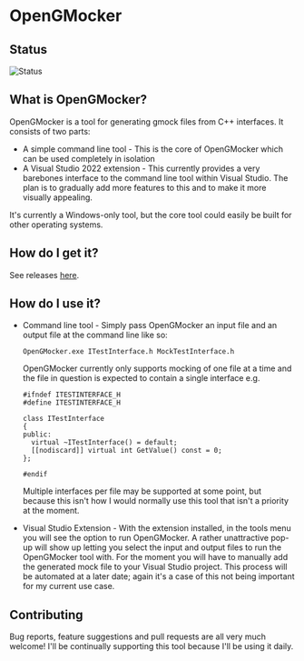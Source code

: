 # OpenGMocker
## Status
![Status](https://github.com/Ben2917/OpenGMocker/actions/workflows/buildandtest.yml/badge.svg)

## What is OpenGMocker?
OpenGMocker is a tool for generating gmock files from C++ interfaces. It consists of two parts:
* A simple command line tool - This is the core of OpenGMocker which can be used completely in isolation
* A Visual Studio 2022 extension - This currently provides a very barebones interface to the command line tool within Visual Studio. The plan is to gradually add more features to this and to make it more visually appealing.
  
It's currently a Windows-only tool, but the core tool could easily be built for other operating systems.

## How do I get it?
See releases [here](https://github.com/Ben2917/OpenGMocker/releases).

## How do I use it?
* Command line tool - Simply pass OpenGMocker an input file and an output file at the command line like so:
  
  `OpenGMocker.exe ITestInterface.h MockTestInterface.h`
  
  OpenGMocker currently only supports mocking of one file at a time and the file in question is expected to contain a single interface e.g.
  ```
  #ifndef ITESTINTERFACE_H
  #define ITESTINTERFACE_H
  
  class ITestInterface
  {
  public:
    virtual ~ITestInterface() = default;
    [[nodiscard]] virtual int GetValue() const = 0;
  };
  
  #endif
  ```
  Multiple interfaces per file may be supported at some point, but because this isn't how I would normally use this tool that isn't a priority at the moment.
* Visual Studio Extension - With the extension installed, in the tools menu you will see the option to run OpenGMocker. A rather unattractive pop-up will show up letting you select the input and output files to run the OpenGMocker tool with. For the moment you will have to manually add the generated mock file to your Visual Studio project. This process will be automated at a later date; again it's a case of this not being important for my current use case.

## Contributing
Bug reports, feature suggestions and pull requests are all very much welcome! I'll be continually supporting this tool because I'll be using it daily.
